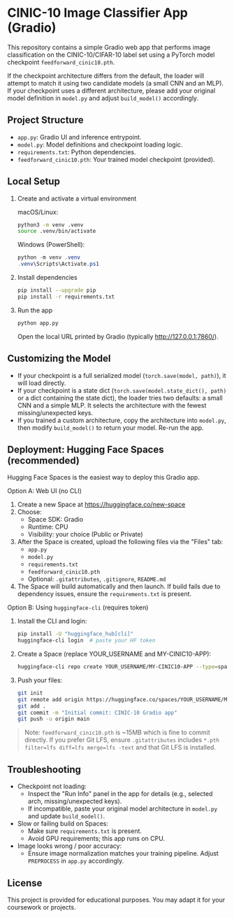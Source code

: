 # CINIC-10 Image Classifier App (Gradio)

This repository contains a simple Gradio web app that performs image classification on the CINIC-10/CIFAR-10 label set using a PyTorch model checkpoint `feedforward_cinic10.pth`.

If the checkpoint architecture differs from the default, the loader will attempt to match it using two candidate models (a small CNN and an MLP). If your checkpoint uses a different architecture, please add your original model definition in `model.py` and adjust `build_model()` accordingly.

## Project Structure

- `app.py`: Gradio UI and inference entrypoint.
- `model.py`: Model definitions and checkpoint loading logic.
- `requirements.txt`: Python dependencies.
- `feedforward_cinic10.pth`: Your trained model checkpoint (provided).

## Local Setup

1. Create and activate a virtual environment

   macOS/Linux:
   ```bash
   python3 -m venv .venv
   source .venv/bin/activate
   ```

   Windows (PowerShell):
   ```powershell
   python -m venv .venv
   .venv\Scripts\Activate.ps1
   ```

2. Install dependencies

   ```bash
   pip install --upgrade pip
   pip install -r requirements.txt
   ```

3. Run the app

   ```bash
   python app.py
   ```

   Open the local URL printed by Gradio (typically http://127.0.0.1:7860/).

## Customizing the Model

- If your checkpoint is a full serialized model (`torch.save(model, path)`), it will load directly.
- If your checkpoint is a state dict (`torch.save(model.state_dict(), path)` or a dict containing the state dict), the loader tries two defaults: a small CNN and a simple MLP. It selects the architecture with the fewest missing/unexpected keys.
- If you trained a custom architecture, copy the architecture into `model.py`, then modify `build_model()` to return your model. Re-run the app.

## Deployment: Hugging Face Spaces (recommended)

Hugging Face Spaces is the easiest way to deploy this Gradio app.

Option A: Web UI (no CLI)

1. Create a new Space at https://huggingface.co/new-space
2. Choose:
   - Space SDK: Gradio
   - Runtime: CPU
   - Visibility: your choice (Public or Private)
3. After the Space is created, upload the following files via the "Files" tab:
   - `app.py`
   - `model.py`
   - `requirements.txt`
   - `feedforward_cinic10.pth`
   - Optional: `.gitattributes`, `.gitignore`, `README.md`
4. The Space will build automatically and then launch. If build fails due to dependency issues, ensure the `requirements.txt` is present.

Option B: Using `huggingface-cli` (requires token)

1. Install the CLI and login:
   ```bash
   pip install -U "huggingface_hub[cli]"
   huggingface-cli login  # paste your HF token
   ```
2. Create a Space (replace YOUR_USERNAME and MY-CINIC10-APP):
   ```bash
   huggingface-cli repo create YOUR_USERNAME/MY-CINIC10-APP --type=space --space-sdk=gradio
   ```
3. Push your files:
   ```bash
   git init
   git remote add origin https://huggingface.co/spaces/YOUR_USERNAME/MY-CINIC10-APP
   git add .
   git commit -m "Initial commit: CINIC-10 Gradio app"
   git push -u origin main
   ```

> Note: `feedforward_cinic10.pth` is ~15MB which is fine to commit directly. If you prefer Git LFS, ensure `.gitattributes` includes `*.pth filter=lfs diff=lfs merge=lfs -text` and that Git LFS is installed.

## Troubleshooting

- Checkpoint not loading:
  - Inspect the "Run Info" panel in the app for details (e.g., selected arch, missing/unexpected keys).
  - If incompatible, paste your original model architecture in `model.py` and update `build_model()`.
- Slow or failing build on Spaces:
  - Make sure `requirements.txt` is present.
  - Avoid GPU requirements; this app runs on CPU.
- Image looks wrong / poor accuracy:
  - Ensure image normalization matches your training pipeline. Adjust `PREPROCESS` in `app.py` accordingly.

## License

This project is provided for educational purposes. You may adapt it for your coursework or projects.
